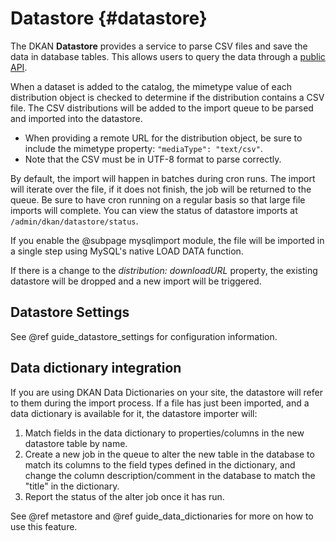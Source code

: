 # Datastore {#datastore}

The DKAN **Datastore** provides a service to parse CSV files and save the data in database tables. This allows users to query the data through a [public API](https://demo.getdkan.org/api).

When a dataset is added to the catalog, the mimetype value of each distribution object is checked to determine if the distribution contains a CSV file. The CSV distributions will be added to the import queue to be parsed and imported into the datastore.
- When providing a remote URL for the distribution object, be sure to include the mimetype property: `"mediaType": "text/csv"`.
- Note that the CSV must be in UTF-8 format to parse correctly.

By default, the import will happen in batches during cron runs. The import will iterate over the file, if it does not finish, the job will be returned to the queue. Be sure to have cron running on a regular basis so that large file imports will complete. You can view the status of datastore imports at `/admin/dkan/datastore/status`.

If you enable the @subpage mysqlimport module, the file will be imported in a single step using MySQL's native LOAD DATA function.

If there is a change to the _distribution: downloadURL_ property, the existing datastore will be dropped and a new import will be triggered.

## Datastore Settings

See @ref guide_datastore_settings for configuration information.

## Data dictionary integration

If you are using DKAN Data Dictionaries on your site, the datastore will refer to them during the import process. If a file has just been imported, and a data dictionary is available for it, the datastore importer will:

1. Match fields in the data dictionary to properties/columns in the new datastore table by name.
2. Create a new job in the queue to alter the new table in the database to match its columns to the field types defined in the dictionary, and change the column description/comment in the database to match the "title" in the dictionary.
3. Report the status of the alter job once it has run.

See @ref metastore and @ref guide_data_dictionaries for more on how to use this feature.
